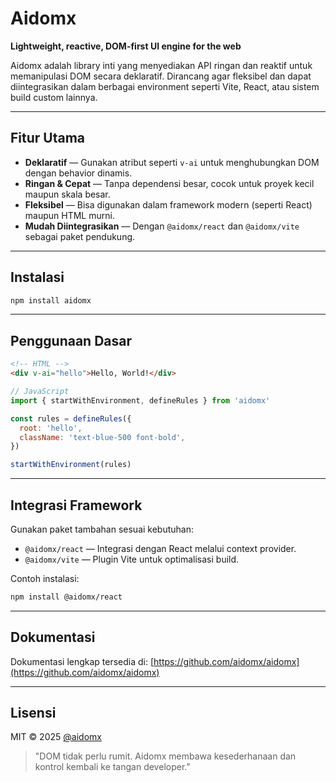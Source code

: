# Aidomx

**Lightweight, reactive, DOM-first UI engine for the web**

Aidomx adalah library inti yang menyediakan API ringan dan reaktif untuk memanipulasi DOM secara deklaratif. Dirancang agar fleksibel dan dapat diintegrasikan dalam berbagai environment seperti Vite, React, atau sistem build custom lainnya.

---

## Fitur Utama

- **Deklaratif** — Gunakan atribut seperti `v-ai` untuk menghubungkan DOM dengan behavior dinamis.
- **Ringan & Cepat** — Tanpa dependensi besar, cocok untuk proyek kecil maupun skala besar.
- **Fleksibel** — Bisa digunakan dalam framework modern (seperti React) maupun HTML murni.
- **Mudah Diintegrasikan** — Dengan `@aidomx/react` dan `@aidomx/vite` sebagai paket pendukung.

---

## Instalasi

```bash
npm install aidomx
```

---

## Penggunaan Dasar

```html
<!-- HTML -->
<div v-ai="hello">Hello, World!</div>
```

```js
// JavaScript
import { startWithEnvironment, defineRules } from 'aidomx'

const rules = defineRules({
  root: 'hello',
  className: 'text-blue-500 font-bold',
})

startWithEnvironment(rules)
```

---

## Integrasi Framework

Gunakan paket tambahan sesuai kebutuhan:

- `@aidomx/react` — Integrasi dengan React melalui context provider.
- `@aidomx/vite` — Plugin Vite untuk optimalisasi build.

Contoh instalasi:

```bash
npm install @aidomx/react
```

---

## Dokumentasi

Dokumentasi lengkap tersedia di: [https://github.com/aidomx/aidomx](https://github.com/aidomx/aidomx)

---

## Lisensi

MIT © 2025 [@aidomx](https://github.com/aidomx)

> "DOM tidak perlu rumit. Aidomx membawa kesederhanaan dan kontrol kembali ke tangan developer."
